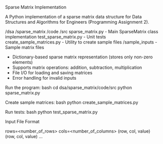 Sparse Matrix Implementation

A Python implementation of a sparse matrix data structure for Data Structures and Algorithms for Engineers (Programming Assignment 2).




/dsa
  /sparse_matrix
    /code
      /src
        sparse_matrix.py    - Main SparseMatrix class implementation
        test_sparse_matrix.py - Unit tests
        create_sample_matrices.py - Utility to create sample files
    /sample_inputs          - Sample matrix files




- Dictionary-based sparse matrix representation (stores only non-zero elements)
- Supports matrix operations: addition, subtraction, multiplication
- File I/O for loading and saving matrices
- Error handling for invalid inputs



Run the program:
bash
cd dsa/sparse_matrix/code/src
python sparse_matrix.py


Create sample matrices:
bash
python create_sample_matrices.py


Run tests:
bash
python test_sparse_matrix.py


 Input File Format


rows=<number_of_rows>
cols=<number_of_columns>
(row, col, value)
(row, col, value)
...








